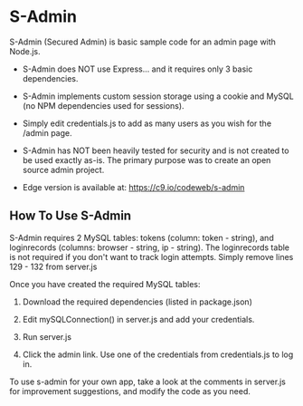 S-Admin
===================

S-Admin (Secured Admin) is basic sample code for an admin page with Node.js.

* S-Admin does NOT use Express... and it requires only 3 basic dependencies.

* S-Admin implements custom session storage using a cookie and MySQL (no NPM dependencies used for sessions).

* Simply edit credentials.js to add as many users as you wish for the /admin page.

* S-Admin has NOT been heavily tested for security and is not created to be used exactly as-is. The primary purpose was to create an open source admin project.
 
* Edge version is available at: https://c9.io/codeweb/s-admin


## How To Use S-Admin

S-Admin requires 2 MySQL tables: tokens (column: token - string), and loginrecords (columns: browser - string, ip - string). The loginrecords table is not required if you don't want to track login attempts. Simply remove lines 129 - 132 from server.js

Once you have created the required MySQL tables:

1. Download the required dependencies (listed in package.json)

2. Edit mySQLConnection() in server.js and add your credentials.

3. Run server.js

4. Click the admin link. Use one of the credentials from credentials.js to log in.

To use s-admin for your own app, take a look at the comments in server.js for improvement suggestions, and modify the code as you need.